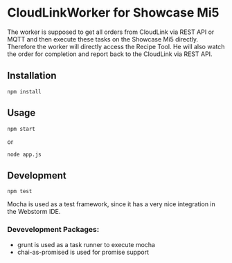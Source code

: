 # CloudLinkWorker for Showcase Mi5

The worker is supposed to get all orders from CloudLink via REST API or MQTT and then execute these tasks on the Showcase Mi5 directly.
Therefore the worker will directly access the Recipe Tool.
He will also watch the order for completion and report back to the CloudLink via REST API.

## Installation

`npm install`

## Usage
 
`npm start`

or

`node app.js`

## Development

`npm test`

Mocha is used as a test framework, since it has a very nice integration in the Webstorm IDE.

### Devevelopment Packages:
* grunt is used as a task runner to execute mocha
* chai-as-promised is used for promise support
